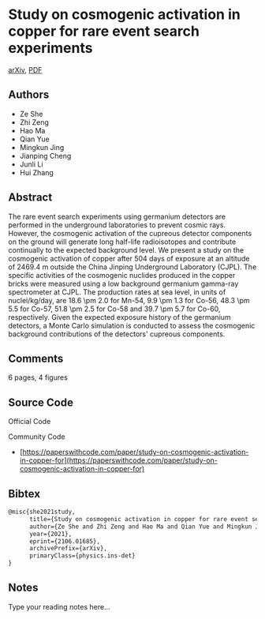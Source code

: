 
# Study on cosmogenic activation in copper for rare event search experiments

[arXiv](https://arxiv.org/abs/2106.01685), [PDF](https://arxiv.org/pdf/2106.01685.pdf)

## Authors

- Ze She
- Zhi Zeng
- Hao Ma
- Qian Yue
- Mingkun Jing
- Jianping Cheng
- Junli Li
- Hui Zhang

## Abstract

The rare event search experiments using germanium detectors are performed in the underground laboratories to prevent cosmic rays. However, the cosmogenic activation of the cupreous detector components on the ground will generate long half-life radioisotopes and contribute continually to the expected background level. We present a study on the cosmogenic activation of copper after 504 days of exposure at an altitude of 2469.4 m outside the China Jinping Underground Laboratory (CJPL). The specific activities of the cosmogenic nuclides produced in the copper bricks were measured using a low background germanium gamma-ray spectrometer at CJPL. The production rates at sea level, in units of nuclei/kg/day, are 18.6 \pm 2.0 for Mn-54, 9.9 \pm 1.3 for Co-56, 48.3 \pm 5.5 for Co-57, 51.8 \pm 2.5 for Co-58 and 39.7 \pm 5.7 for Co-60, respectively. Given the expected exposure history of the germanium detectors, a Monte Carlo simulation is conducted to assess the cosmogenic background contributions of the detectors' cupreous components.

## Comments

6 pages, 4 figures

## Source Code

Official Code



Community Code

- [https://paperswithcode.com/paper/study-on-cosmogenic-activation-in-copper-for](https://paperswithcode.com/paper/study-on-cosmogenic-activation-in-copper-for)

## Bibtex

```tex
@misc{she2021study,
      title={Study on cosmogenic activation in copper for rare event search experiments}, 
      author={Ze She and Zhi Zeng and Hao Ma and Qian Yue and Mingkun Jing and Jianping Cheng and Junli Li and Hui Zhang},
      year={2021},
      eprint={2106.01685},
      archivePrefix={arXiv},
      primaryClass={physics.ins-det}
}
```

## Notes

Type your reading notes here...

